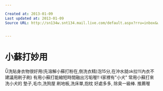 ```yaml
---

Created at: 2013-01-09
Last updated at: 2013-01-09
Source URL: http://sn134w.snt134.mail.live.com/default.aspx?rru=inbox&wlexpid=957E97CC5B80485BB2C11FBFB9E0F9E8&wlrefapp=2#n=935172468&rru=inbox&fid=1&fav=1&mid=5eb5d67e-5a37-11e2-a2b5-002264c2030c


---
```


# 小蘇打妙用


洗貼身衣物很好用(先溶解小蘇打粉在,倒洗衣精)泡15分,在沖水就ok拉!!(內衣不建議用刷子刷)
有用小蘇打能縮短時間融出污垢喔!!
家裡有"小犬"
常用小蘇打來洗小犬的
墊子,毛巾,洗狗屋
刷地板,洗床單,抱枕
好處多多,
除臭一級棒.
推薦喔

